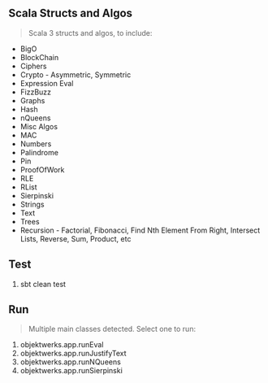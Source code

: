 Scala Structs and Algos
-----------------------
>Scala 3 structs and algos, to include:
* BigO
* BlockChain
* Ciphers
* Crypto - Asymmetric, Symmetric
* Expression Eval
* FizzBuzz
* Graphs
* Hash
* nQueens
* Misc Algos
* MAC
* Numbers
* Palindrome
* Pin
* ProofOfWork
* RLE
* RList
* Sierpinski   
* Strings
* Text    
* Trees
* Recursion - Factorial, Fibonacci, Find Nth Element From Right, Intersect Lists, Reverse, Sum, Product, etc

Test
----
1. sbt clean test

Run
---
>Multiple main classes detected. Select one to run:
1. objektwerks.app.runEval
2. objektwerks.app.runJustifyText
3. objektwerks.app.runNQueens
4. objektwerks.app.runSierpinski